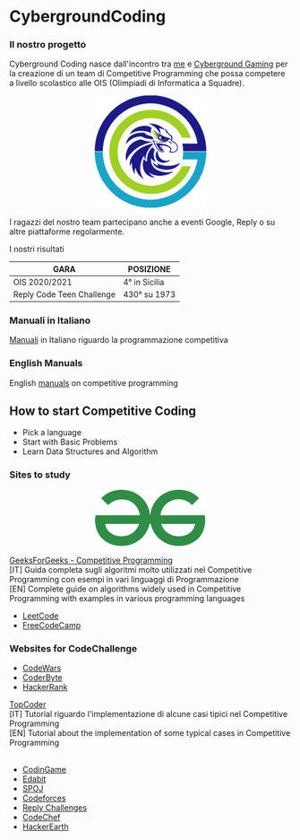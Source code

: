 # CybergroundCoding

### Il nostro progetto
Cyberground Coding nasce dall'incontro tra [me](https://fralabi.github.io/) e [Cyberground Gaming](https://www.facebook.com/Cybergroundgaming) per la creazione di un team di Competitive Programming che possa competere a livello scolastico alle OIS (Olimpiadi di Informatica a Squadre).

<p align="center">
<img src="https://github.com/fralabi/images/blob/main/Cyberground.png" alt="Logo Cyberground Gaming" height="200" width="200"/>
</p>

I ragazzi del nostro team partecipano anche a eventi Google, Reply o su altre piattaforme regolarmente.

I nostri risultati

GARA | POSIZIONE 
-----|----------
OIS 2020/2021 | 4° in Sicilia
Reply Code Teen Challenge | 430° su 1973

### Manuali in Italiano
[Manuali](https://github.com/fralabi/CybergroundCoding/tree/main/ManualiItaliano) in Italiano riguardo la programmazione competitiva

### English Manuals
English [manuals](https://github.com/fralabi/CybergroundCoding/tree/main/ManualiInglese) on competitive programming

## How to start Competitive Coding
- Pick a language
- Start with Basic Problems
- Learn Data Structures and Algorithm

### Sites to study

<p align="center">
<img src="https://github.com/fralabi/images/blob/main/1200px-GeeksforGeeks.svg.png" height="100" weight="100" style="align:center">
</p>

[GeeksForGeeks - Competitive Programming](https://www.geeksforgeeks.org/competitive-programming-a-complete-guide/)<br>
[IT] Guida completa sugli algoritmi molto utilizzati nel Competitive Programming con esempi in vari linguaggi di Programmazione<br>
[EN] Complete guide on algorithms widely used in Competitive Programming with examples in various programming languages<br>

- [LeetCode](https://leetcode.com/)
- [FreeCodeCamp](https://www.freecodecamp.org/learn/)

### Websites for CodeChallenge
- [CodeWars](https://www.codewars.com/)
- [CoderByte](https://www.coderbyte.com/)
- [HackerRank](https://www.hackerrank.com/)

[TopCoder](https://www.topcoder.com/community/competitive-programming/tutorials/)<br>
[IT] Tutorial riguardo l'implementazione di alcune casi tipici nel Competitive Programming<br>
[EN] Tutorial about the implementation of some typical cases in Competitive Programming<br><br>

- [CodinGame](https://www.codingame.com/)
- [Edabit](https://edabit.com/)
- [SPOJ](https://www.spoj.com/)
- [Codeforces](https://codeforces.com/)
- [Reply Challenges](https://challenges.reply.com/tamtamy/home.action)
- [CodeChef](https://www.codechef.com/)
- [HackerEarth](https://www.hackerearth.com/)
